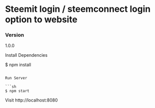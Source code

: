 # Steemit login / steemconnect login option to website


### Version
1.0.0



Install Dependencies

$ npm install
```

Run Server

```sh
$ npm start
```

Visit http://localhost:8080


